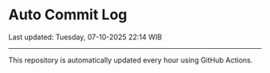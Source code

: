 # Auto Commit Log

Last updated: Tuesday, 07-10-2025 22:14 WIB

---

This repository is automatically updated every hour using GitHub Actions.
